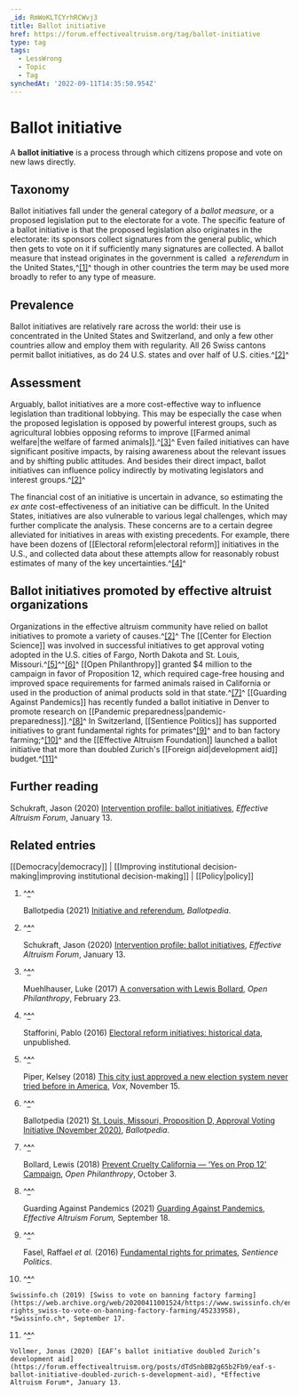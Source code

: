 ```yaml
---
_id: RmWoKLTCYrhRCWvj3
title: Ballot initiative
href: https://forum.effectivealtruism.org/tag/ballot-initiative
type: tag
tags:
  - LessWrong
  - Topic
  - Tag
synchedAt: '2022-09-11T14:35:50.954Z'
---
```

# Ballot initiative

A **ballot initiative** is a process through which citizens propose and vote on new laws directly.

Taxonomy
--------

Ballot initiatives fall under the general category of a *ballot measure*, or a proposed legislation put to the electorate for a vote. The specific feature of a ballot initiative is that the proposed legislation also originates in the electorate: its sponsors collect signatures from the general public, which then gets to vote on it if sufficiently many signatures are collected. A ballot measure that instead originates in the government is called  a *referendum* in the United States,^[\[1\]](#fnhjotc206bzu)^ though in other countries the term may be used more broadly to refer to any type of measure.

Prevalence
----------

Ballot initiatives are relatively rare across the world: their use is concentrated in the United States and Switzerland, and only a few other countries allow and employ them with regularity. All 26 Swiss cantons permit ballot initiatives, as do 24 U.S. states and over half of U.S. cities.^[\[2\]](#fnufnau151vaa)^

Assessment
----------

Arguably, ballot initiatives are a more cost-effective way to influence legislation than traditional lobbying. This may be especially the case when the proposed legislation is opposed by powerful interest groups, such as agricultural lobbies opposing reforms to improve [[Farmed animal welfare|the welfare of farmed animals]].^[\[3\]](#fn5g4apub27rt)^ Even failed initiatives can have significant positive impacts, by raising awareness about the relevant issues and by shifting public attitudes. And besides their direct impact, ballot initiatives can influence policy indirectly by motivating legislators and interest groups.^[\[2\]](#fnufnau151vaa)^

The financial cost of an initiative is uncertain in advance, so estimating the *ex ante* cost-effectiveness of an initiative can be difficult. In the United States, initiatives are also vulnerable to various legal challenges, which may further complicate the analysis. These concerns are to a certain degree alleviated for initiatives in areas with existing precedents. For example, there have been dozens of [[Electoral reform|electoral reform]] initiatives in the U.S., and collected data about these attempts allow for reasonably robust estimates of many of the key uncertainties.^[\[4\]](#fnvucf4n0zcbq)^

Ballot initiatives promoted by effective altruist organizations
---------------------------------------------------------------

Organizations in the effective altruism community have relied on ballot initiatives to promote a variety of causes.^[\[2\]](#fnufnau151vaa)^ The [[Center for Election Science]] was involved in successful initiatives to get approval voting adopted in the U.S. cities of Fargo, North Dakota and St. Louis, Missouri.^[\[5\]](#fnzfh80j252c7)^^[\[6\]](#fngfabld1he6r)^ [[Open Philanthropy]] granted $4 million to the campaign in favor of Proposition 12, which required cage-free housing and improved space requirements for farmed animals raised in California or used in the production of animal products sold in that state.^[\[7\]](#fn6zu8vaqgr1)^ [[Guarding Against Pandemics]] has recently funded a ballot initiative in Denver to promote research on [[Pandemic preparedness|pandemic-preparedness]].^[\[8\]](#fnxi2k1wzmx8)^ In Switzerland, [[Sentience Politics]] has supported initiatives to grant fundamental rights for primates^[\[9\]](#fnjdxhbn1j9i)^ and to ban factory farming;^[\[10\]](#fnf2mbmxadl5)^ and the [[Effective Altruism Foundation]] launched a ballot initiative that more than doubled Zurich's [[Foreign aid|development aid]] budget.^[\[11\]](#fnep55px2a79r)^

Further reading
---------------

Schukraft, Jason (2020) [Intervention profile: ballot initiatives](https://forum.effectivealtruism.org/posts/2LdswNsEZAgDfJDzo/intervention-profile-ballot-initiatives), *Effective Altruism Forum*, January 13.

Related entries
---------------

[[Democracy|democracy]] | [[Improving institutional decision-making|improving institutional decision-making]] | [[Policy|policy]]

1.  ^**[^](#fnrefhjotc206bzu)**^
    
    Ballotpedia (2021) [Initiative and referendum](https://ballotpedia.org/Initiative_and_referendum), *Ballotpedia*.
    
2.  ^**[^](#fnrefufnau151vaa)**^
    
    Schukraft, Jason (2020) [Intervention profile: ballot initiatives](https://forum.effectivealtruism.org/posts/2LdswNsEZAgDfJDzo/intervention-profile-ballot-initiatives), *Effective Altruism Forum*, January 13.
    
3.  ^**[^](#fnref5g4apub27rt)**^
    
    Muehlhauser, Luke (2017) [A conversation with Lewis Bollard](https://www.openphilanthropy.org/sites/default/files/Lewis_Bollard_02-23-17_%28public%29.pdf), *Open Philanthropy*, February 23.
    
4.  ^**[^](#fnrefvucf4n0zcbq)**^
    
    Stafforini, Pablo (2016) [Electoral reform initiatives: historical data](https://docs.google.com/spreadsheets/d/14Se60Gic7PMpv4-cY-gw2L4HjKMYf9sb7ztRIXEJ4wQ/edit?usp=drive_web&ouid=105467680319054692970&usp=embed_facebook), unpublished.
    
5.  ^**[^](#fnrefzfh80j252c7)**^
    
    Piper, Kelsey (2018) [This city just approved a new election system never tried before in America](https://www.vox.com/future-perfect/2018/11/15/18092206/midterm-elections-vote-fargo-approval-voting-ranked-choice), *Vox*, November 15.
    
6.  ^**[^](#fnrefgfabld1he6r)**^
    
    Ballotpedia (2021) [St. Louis, Missouri, Proposition D, Approval Voting Initiative (November 2020)](https://ballotpedia.org/St._Louis,_Missouri,_Proposition_D,_Approval_Voting_Initiative_(November_2020)), *Ballotpedia*.
    
7.  ^**[^](#fnref6zu8vaqgr1)**^
    
    Bollard, Lewis (2018) [Prevent Cruelty California — ‘Yes on Prop 12’ Campaign](https://www.openphilanthropy.org/focus/us-policy/farm-animal-welfare/prevent-cruelty-california-prop-12), *Open Philanthropy*, October 3.
    
8.  ^**[^](#fnrefxi2k1wzmx8)**^
    
    Guarding Against Pandemics (2021) [Guarding Against Pandemics](https://forum.effectivealtruism.org/posts/Btm562wDNEuWXj9Gk/guarding-against-pandemics), *Effective Altruism Forum,* September 18.
    
9.  ^**[^](#fnrefjdxhbn1j9i)**^
    
    Fasel, Raffael *et al.* (2016) [Fundamental rights for primates](https://ea-foundation.org/files/Fundamental-Rights-for-Primates.pdf), *Sentience Politics*.
    
10.  ^**[^](#fnreff2mbmxadl5)**^
    
    Swissinfo.ch (2019) [Swiss to vote on banning factory farming](https://web.archive.org/web/20200411001524/https://www.swissinfo.ch/eng/politics/animal-rights_swiss-to-vote-on-banning-factory-farming/45233958), *Swissinfo.ch*, September 17.
    
11.  ^**[^](#fnrefep55px2a79r)**^
    
    Vollmer, Jonas (2020) [EAF’s ballot initiative doubled Zurich’s development aid](https://forum.effectivealtruism.org/posts/dTdSnbBB2g65b2Fb9/eaf-s-ballot-initiative-doubled-zurich-s-development-aid), *Effective Altruism Forum*, January 13.